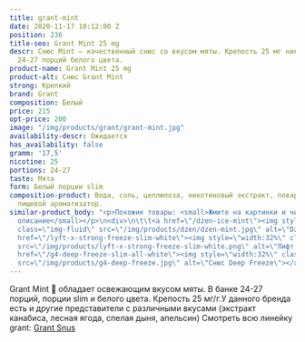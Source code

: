 ```yaml
---
title: grant-mint
date: 2020-11-17 10:12:00 Z
position: 236
title-seo: Grant Mint 25 mg
descr: Снюс Mint — качественный снюс со вкусом мяты. Крепость 25 мг никотина. В банке
  24-27 порций белого цвета.
product-name: Grant Mint 25 mg
product-alt: Снюс Grant Mint
strong: Крепкий
brand: Grant
composition: Белый
price: 215
opt-price: 200
image: "/img/products/grant/grant-mint.jpg"
availability-descr: Ожидается
has_availability: false
gramm: '17,5'
nicotine: 25
portions: 24-27
taste: Мята
form: Белый порции slim
composition-product: Вода, соль, целлюлоза, никотиновый экстракт, поваренная сода,
  пищевой ароматизатор.
similar-product_body: "<p>Похожие товары: <small>Жмите на картинки и читайте полное
  описание</small></p>\n<div>\n\t\t<a href=\"/dzen-ice-mint\"><img style=\"width:32%\"
  class=\"img-fluid\" src=\"/img/products/dzen/dzen-mint.jpg\" alt=\"Dzen Ice Mint\"></a>\n\t\t<a
  href=\"/lyft-x-strong-freeze-slim-white\"><img style=\"width:32%\" class=\"img-fluid\"
  src=\"/img/products/lyft-x-strong-freeze-slim-white.png\" alt=\"Лифт фриз\"></a>\n<a
  href=\"/g4-deep-freeze-slim-all-white\"><img style=\"width:32%\" class=\"img-fluid\"
  src=\"/img/products/g4-deep-freeze.jpg\" alt=\"Снюс Deep Freeze\"></a>\n</div>"
---
```


Grant Mint 🌿 обладает освежающим вкусом мяты. В банке 24-27 порций, порции slim и белого цвета. Крепость 25 мг/г.У данного бренда есть и другие представители c различными вкусами (экстракт канабиса, лесная ягода, спелая дыня, апельсин) Смотреть всю линейку grant: <a href="/grant-snus">Grant Snus</a>